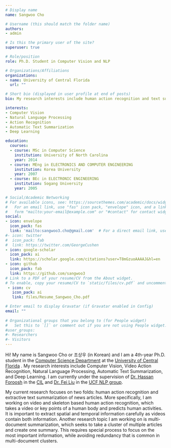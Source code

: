 ```yaml
---
# Display name
name: Sangwoo Cho

# Username (this should match the folder name)
authors:
- admin

# Is this the primary user of the site?
superuser: true

# Role/position
role: Ph.D. Student in Computer Vision and NLP

# Organizations/Affiliations
organizations:
- name: University of Central Florida
  url: ""

# Short bio (displayed in user profile at end of posts)
bio: My research interests include human action recognition and text summarization.

interests:
- Computer Vision
- Natural Language Processing
- Action Recognition
- Automatic Text Summarization
- Deep Learning

education:
  courses:
  - course: MSc in Computer Science
    institution: University of North Carolina
    year: 2014
  - course: MEng in ELECTRONICS AND COMPUTER ENGINEERING
    institution: Korea University
    year: 2007
  - course: BEc in ELECTRONIC ENGINEERING
    institution: Sogang University
    year: 2005

# Social/Academic Networking
# For available icons, see: https://sourcethemes.com/academic/docs/widgets/#icons
#   For an email link, use "fas" icon pack, "envelope" icon, and a link in the
#   form "mailto:your-email@example.com" or "#contact" for contact widget.
social:
- icon: envelope
  icon_pack: fas
  link: 'mailto:sangwoo3.cho@gmail.com'  # For a direct email link, use "mailto:test@example.org". #contact
#- icon: twitter
#  icon_pack: fab
#  link: https://twitter.com/GeorgeCushen
- icon: google-scholar
  icon_pack: ai
  link: https://scholar.google.com/citations?user=T8mGzuoAAAAJ&hl=en
- icon: github
  icon_pack: fab
  link: https://github.com/sangwoo3
# Link to a PDF of your resume/CV from the About widget.
# To enable, copy your resume/CV to `static/files/cv.pdf` and uncomment the lines below.  
 - icon: cv
   icon_pack: ai
   link: files/Resume_Sangwoo_Cho.pdf

# Enter email to display Gravatar (if Gravatar enabled in Config)
email: ""
  
# Organizational groups that you belong to (for People widget)
#   Set this to `[]` or comment out if you are not using People widget.  
#user_groups:
#- Researchers
#- Visitors
---
```


Hi! My name is Sangwoo Cho or 조상우 (in Korean) and I am a 4th-year Ph.D. student in the [Computer Science Department](http://cs.ucf.edu/) at the [University of Central Florida](http://www.ucf.edu/) . My research interests include Computer Vision, Video Action Recognition, Natural Language Processing, Automatic Text Summarization, and Deep Learning. I am currently under the supervision of [Dr. Hassan Foroosh](http://www.cs.ucf.edu/~foroosh/) in the [CIL](<http://cil.cs.ucf.edu/>) and [Dr. Fei Liu](<http://www.cs.ucf.edu/~feiliu/>) in the [UCF NLP group](<http://www.nlp.cs.ucf.edu/>).



My current research focuses on two folds: human action recognition and extractive text summarization of news articles. More specifically, I am working on video and skeleton based human action recognition, which takes a video or key points of a human body and predicts human activities. It is important to extract spatial and temporal information carefully as videos contain both information. Another research topic I am working on is multi-document summarization, which seeks to take a cluster of multiple articles and create one summary.  This requires special process to focus on the most important information, while avoiding redundancy that is common in multi-document clusters.